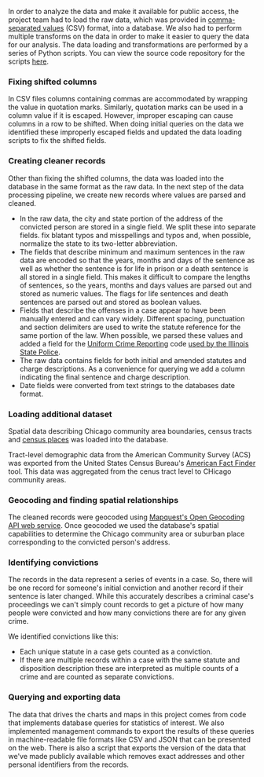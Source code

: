 In order to analyze the data and make it available for public access, the project team had to load the raw data, which was provided in [comma-separated values](http://en.wikipedia.org/wiki/Comma-separated_values) (CSV) format, into a database.  We also had to perform multiple transforms on the data in order to make it easier to query the data for our analysis.  The data loading and transformations are performed by a series of Python scripts.  You can view the source code repository for the scripts [here](https://github.com/sc3/cook-convictions-data).

### Fixing shifted columns

In CSV files columns containing commas are accommodated by wrapping the value in quotation marks.  Similarly, quotation marks can be used in a column value if it is escaped.  However, improper escaping can cause columns in a row to be shifted.  When doing initial queries on the data we identified these improperly escaped fields and updated the data loading scripts to fix the shifted fields.

### Creating cleaner records

Other than fixing the shifted columns, the data was loaded into the database in the same format as the raw data.  In the next step of the data processing pipeline, we create new records where values are parsed and cleaned. 

* In the raw data, the city and state portion of the address of the convicted person are stored in a single field.  We split these into separate fields. fix blatant typos and misspellings and typos and, when possible, normalize the state to its two-letter abbreviation.
* The fields that describe minimum and maximum sentences in the raw data are encoded so that the years, months and days of the sentence as well as whether the sentence is for life in prison or a death sentence is all stored in a single field.  This makes it difficult to compare the lengths of sentences, so the years, months and days values are parsed out and stored as numeric values.  The flags for life sentences and death sentences are parsed out and stored as boolean values.
* Fields that describe the offenses in a case appear to have been manually entered and can vary widely.  Different spacing, punctuation and section delimiters are used to write the statute reference for the same portion of the law.  When possible, we parsed these values and added a field for the [Uniform Crime Reporting](http://www.fbi.gov/about-us/cjis/ucr/ucr) code [used by the Illinois State Police](http://www.isp.state.il.us/crime/ucrhome.cfm).
* The raw data contains fields for both initial and amended statutes and charge descriptions.  As a convenience for querying we add a column indicating the final sentence and charge description.
* Date fields were converted from text strings to the databases date format.

### Loading additional dataset

Spatial data describing Chicago community area boundaries, census tracts and [census places](https://www.census.gov/geo/reference/gtc/gtc_place.html) was loaded into the database.

Tract-level demographic data from the American Community Survey (ACS) was exported from the United States Census Bureau's [American Fact Finder](http://factfinder2.census.gov/) tool.  This data was aggregated from the cenus tract level to CHicago community areas.

### Geocoding and finding spatial relationships

The cleaned records were geocoded using [Mapquest's Open Geocoding API web service](http://developer.mapquest.com/web/products/open/geocoding-service).  Once geocoded we used the database's spatial capabilities to determine the Chicago community area or suburban place corresponding to the convicted person's address.

### Identifying convictions

The records in the data represent a series of events in a case.  So, there will be one record for someone's initial conviction and another record if their sentence is later changed.  While this accurately describes a criminal case's proceedings we can't simply count records to get a picture of how many people were convicted and how many convictions there are for any given crime. 

We identified convictions like this:

* Each unique statute in a case gets counted as a conviction.
* If there are multiple records within a case with the same statute and disposition description these are interpreted as multiple counts of a crime and are counted as separate convictions.

### Querying and exporting data

The data that drives the charts and maps in this project comes from code that implements database queries for statistics of interest.  We also implemented management commands to export the results of these queries in machine-readable file formats like CSV and JSON that can be presented on the web.  There is also a script that exports the version of the data that we've made publicly available which removes exact addresses and other personal identifiers from the records.
